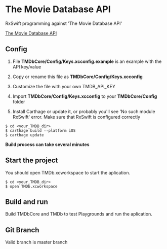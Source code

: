 # The Movie Database API

RxSwift programming against 'The Movie Database API'

[The Movie Database API](https://developers.themoviedb.org/3/getting-started "The Movie Database API")

## Config

1. File **TMDbCore/Config/Keys.xcconfig.example** is an example with the API key/value

2. Copy or rename this file as **TMDbCore/Config/Keys.xcconfig**

3. Customize the file with your own TMDB_API_KEY

4. Import **TMDbCore/Config/Keys.xcconfig** to your **TMDbCore/Config** folder

5. Install Carthage or update it, or probably you'll see 'No such module RxSwift' error. Make sure that RxSwift is configured correctly

```
$ cd <your_TMDB_dir>
$ carthage build --platform iOS
$ carthage update
```

**Build process can take several minutes**

## Start the project

You should open TMDb.xcworkspace to start the aplication.

```
$ cd <your_TMDB_dir>
$ open TMDb.xcworkspace
```

## Build and run

Build TMDbCore and TMDb to test Playgrounds and run the aplication.

## Git Branch

Valid branch is master branch

